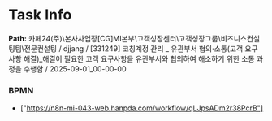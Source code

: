 # Task Info

**Path:** 카페24(주)\본사사업장\[CG]MI본부\고객성장센터\고객성장그룹\비즈니스컨설팅팀\전문컨설팅 / djjang / [331249] 코칭계정 관리 _ 유관부서 협의·소통(고객 요구사항 해결)_해결이 필요한 고객 요구사항을 유관부서와 협의하여 해소하기 위한 소통 과정을 수행함 / 2025-09-01_00-00-00

### BPMN
- ["https://n8n-mi-043-web.hanpda.com/workflow/qLJpsADm2r38PcrB"]

